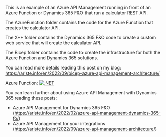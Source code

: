 This is an example of an Azure API Management running in front of an Azure Function or Dynamics 365 F&O that run a calculator REST API.

The AzureFunction folder contains the code for the Azure Function that creates the calculator API.

The X++ folder contains the Dynamics 365 F&O code to create a custom web service that will create the calculator API.

The Bicep folder contains the code to create the infrastructure for both the Azure Function and Dynamics 365 solutions.

You can read more details reading this post on my blog: https://ariste.info/en/2022/09/bicep-azure-api-management-architecture/

Azure Function: [![.NET](https://github.com/aariste/APIMIntegration/actions/workflows/mainCI.yml/badge.svg?branch=main)](https://github.com/aariste/APIMIntegration/actions/workflows/mainCI.yml)

You can learn further about using Azure API Management with Dynamics 365 reading these posts:
-  Azure API Management for Dynamics 365 F&O (https://ariste.info/en/2022/02/azure-api-management-dynamics-365-fo/)
-  Azure API Management for your integrations (https://ariste.info/en/2022/09/azure-api-management-architecture/)
